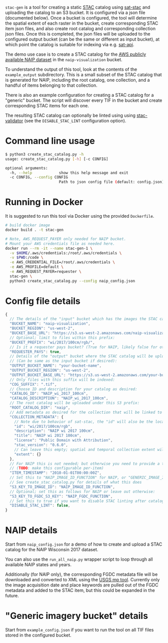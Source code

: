 `stac-gen` is a tool for creating a static [STAC](https://github.com/radiantearth/stac-spec) catalog using [sat-stac](https://github.com/sat-utils/sat-stac) and uploading the catalog to an S3 bucket. It is configured via a json file (documented below). Once a bucket is configured, the tool will determine the spatial extent of each raster in the bucket, create corresponding STAC item json files, and also create root catalog and corresponding collection json files. Once this is completed, the json files will be uploaded to the configured output bucket (can be the same or different as input bucket), at which point the catalog is suitable for indexing via e.g. [sat-api](https://github.com/sat-utils/sat-api).

The demo use case is to create a STAC catalog for the [AWS publicly available NAIP dataset](https://registry.opendata.aws/naip/) in the `naip-visualization` bucket.

To understand the output of this tool, look at the contents of the `example_output` subdirectory. This is a small subset of the STAC catalog that is generated for NAIP, including the root catalog, one collection, and a handful of items belonging to that collection.

There is also an example configuration for creating a STAC catalog for a "generic" bucket. The script will discover every TIF in the bucket and create corresponding STAC items for each one.

The resulting STAC catalog can optionally be linted using using [stac-validator](https://github.com/sparkgeo/stac-validator) (see the `DISABLE_STAC_LINT` configuration option).

# Command line usage

```bash
$ python3 create_stac_catalog.py -h
usage: create_stac_catalog.py [-h] [-c CONFIG]

optional arguments:
  -h, --help            show this help message and exit
  -c CONFIG, --config CONFIG
                        Path to json config file (default: config.json)
```

# Running in Docker

It is suggested to run this tool via Docker using the provided `Dockerfile`.

```bash
# build docker image
docker build . -t stac-gen

# Note, AWS_REQUEST_PAYER only needed for NAIP bucket.
# Mount your AWS credentials file as needed here.
docker run --rm -it --name stac-gen-1 \
  -v $HOME/.aws/credentials:/root/.aws/credentials \
  -v $PWD:/code \
  -e AWS_CREDENTIAL_FILE=/root/.aws/credentials \
  -e AWS_PROFILE=default \
  -e AWS_REQUEST_PAYER=requester \
  stac-gen \
  python3 create_stac_catalog.py --config naip_config.json
```

# Config file details

```javascript
{
  // The details of the "input" bucket which has the images the STAC catalog will point at:
  "BUCKET_NAME": "naip-visualization",
  "BUCKET_REGION": "us-west-2",
  "BUCKET_BASE_URL": "https://s3.us-west-2.amazonaws.com/naip-visualization/",
  // Optional; limit to files within this prefix:
  "BUCKET_PREFIX": "wi/2017/100cm/rgb/",
  // Is it a requester pays bucket? (True for NAIP, likely false for others; if true, asset links will be s3:// instead of https://):
  "REQUESTER_PAYS": true,
  // Details of the "output" bucket where the STAC catalog will be uploaded to.
  // (Can be same as the input bucket if desired):
  "OUTPUT_BUCKET_NAME": "your-bucket-name",
  "OUTPUT_BUCKET_REGION": "us-west-2",
  "OUTPUT_BUCKET_BASE_URL": "https://s3.us-west-2.amazonaws.com/your-bucket-name/",
  // Only files with this suffix will be indexed:
  "COG_SUFFIX": ".tif",
  // Choose ID and description for your catalog as desired:
  "CATALOG_ID": "NAIP_wi_2017_100cm",
  "CATALOG_DESCRIPTION": "NAIP_wi_2017_100cm",
  // The root catalog will be uploaded under this S3 prefix:
  "ROOT_CATALOG_DIR": "naip",
  // Add metadata as desired for the collection that will be linked to the root catalog:
  "COLLECTION_METADATA": {
    // Note due to behavior of sat-stac, the "id" will also be the location of the collection json file on S3:
    "id": "wi/2017/100cm/rgb",
    "description": "NAIP wi 2017 100cm",
    "title": "NAIP wi 2017 100cm",
    "license": "Public Domain with Attribution",
    "stac_version": "0.6.0",
    // Can leave this empty; spatial and temporal collection extent will be discovered and filled in
    "extent": {}
  },
  // For NAIP this is not needed; but otherwise you need to provide a timestamp to be used for all items:
  // (TODO: make this configurable per-item)
  "ITEM_TIMESTAMP": "2010-01-01T00:00:00Z",
  // Set this to "NAIP_IMAGE_ID_FUNCTION" for NAIP, or "GENERIC_IMAGE_ID_FUNCTION" otherwise
  // See create_stac_catalog.py for details of what this does
  "S3_KEY_TO_IMAGE_ID": "NAIP_IMAGE_ID_FUNCTION",
  // Optional; set this as follows for NAIP or leave out otherwise:
  "S3_KEY_TO_FGDC_S3_KEY": "NAIP_FGDC_FUNCTION",
  // Set this to true if you want to disable STAC linting after catalog creation (faster for large datasets)
  "DISABLE_STAC_LINT": false,
}
```

# NAIP details

Start from `naip_config.json` for a demo of how to create and upload a STAC catalog for the NAIP Wisconsin 2017 dataset.

You can also use the `run_all_naip.py` wrapper script to loop through all available NAIP states and years.

Additionally (for NAIP only), the corresponding FGDC metadata file will be downloaded and converted to XML using the [USGS mp tool](https://geology.usgs.gov/tools/metadata/tools/doc/mp.html). Currently only the image acquisition date and place keywords are pulled out of the FGDC metadata and added to the STAC item, but this could be expanded in the future.

# "Generic imagery bucket" details

Start from `example_config.json` if you want to run the tool on all TIF files stored in the configured bucket.
